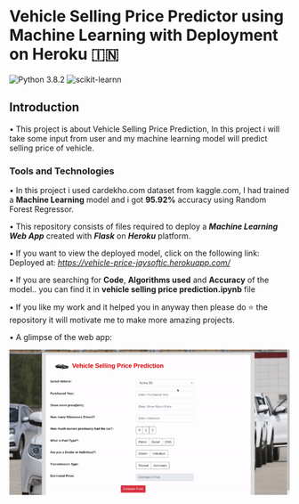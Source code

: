 # Vehicle Selling Price Predictor using Machine Learning with Deployment on Heroku :india:
![Python 3.8.2](https://img.shields.io/badge/Python-3.8.2-brightgreen.svg) ![scikit-learnn](https://img.shields.io/badge/Library-Pandas_|_Numpy_|_Scikit_Learn-orange.svg) 

## Introduction
• This project is about Vehicle Selling Price Prediction, In this project i will take some input from user and my machine learning model will predict selling price of vehicle.

### Tools and Technologies
• In this project i used cardekho.com dataset from kaggle.com, I had trained a **Machine Learning** model and i got **95.92%** accuracy using Random Forest Regressor.


• This repository consists of files required to deploy a ___Machine Learning Web App___ created with ___Flask___ on ___Heroku___ platform.

• If you want to view the deployed model, click on the following link:<br />
Deployed at: _https://vehicle-price-jaysoftic.herokuapp.com/_

• If you are searching for __Code__, __Algorithms used__ and __Accuracy__ of the model.. you can find it in **vehicle selling price prediction.ipynb** file

• If you like my work and it helped you in anyway then please do ⭐ the repository it will motivate me to make more amazing projects. 

• A glimpse of the web app:

 ![GIF](readme_resources/VEHICLE.gif)
